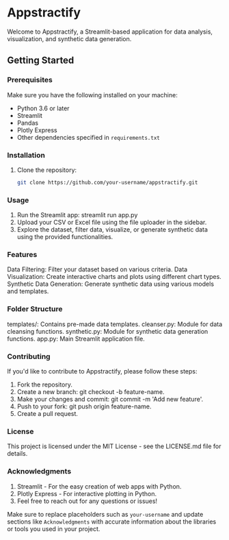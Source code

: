 # Appstractify

Welcome to Appstractify, a Streamlit-based application for data analysis, visualization, and synthetic data generation.

## Getting Started

### Prerequisites

Make sure you have the following installed on your machine:

- Python 3.6 or later
- Streamlit
- Pandas
- Plotly Express
- Other dependencies specified in `requirements.txt`

### Installation

1. Clone the repository:

   ```bash
   git clone https://github.com/your-username/appstractify.git


### Usage
1. Run the Streamlit app:
   streamlit run app.py
2. Upload your CSV or Excel file using the file uploader in the sidebar.
3. Explore the dataset, filter data, visualize, or generate synthetic data using the provided functionalities.

### Features
Data Filtering: Filter your dataset based on various criteria.
Data Visualization: Create interactive charts and plots using different chart types.
Synthetic Data Generation: Generate synthetic data using various models and templates.

### Folder Structure

templates/: Contains pre-made data templates.
cleanser.py: Module for data cleansing functions.
synthetic.py: Module for synthetic data generation functions.
app.py: Main Streamlit application file.

### Contributing

If you'd like to contribute to Appstractify, please follow these steps:

1. Fork the repository.
2. Create a new branch: git checkout -b feature-name.
3. Make your changes and commit: git commit -m 'Add new feature'.
4. Push to your fork: git push origin feature-name.
5. Create a pull request.

### License

This project is licensed under the MIT License - see the LICENSE.md file for details.

### Acknowledgments

1. Streamlit - For the easy creation of web apps with Python.
2. Plotly Express - For interactive plotting in Python.
3. Feel free to reach out for any questions or issues!

Make sure to replace placeholders such as `your-username` and update sections like `Acknowledgments` with accurate information about the libraries or tools you used in your project.






